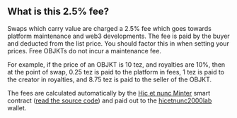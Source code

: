 ## What is this 2.5% fee?
Swaps which carry value are charged a 2.5% fee which goes towards platform maintenance and web3 developments. The fee is paid by the buyer and deducted from the list price. You should factor this in when setting your prices. Free OBJKTs do not incur a maintenance fee.

For example, if the price of an OBJKT is 10 tez, and royalties are 10%, then at the point of swap, 0.25 tez is paid to the platform in fees, 1 tez is paid to the creator in royalties, and 8.75 tez is paid to the seller of the OBJKT.

The fees are calculated automatically by the [Hic et nunc Minter](https://tzkt.io/KT1Hkg5qeNhfwpKW4fXvq7HGZB9z2EnmCCA9/operations/) smart contract ([read the source code](https://github.com/hicetnunc2000/objkt-swap)) and paid out to the [hicetnunc2000lab](https://tzkt.io/tz1UBZUkXpKGhYsP5KtzDNqLLchwF4uHrGjw/operations/) wallet.